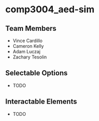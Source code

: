 # comp3004_aed-sim

## Team Members
- Vince Cardillo
- Cameron Kelly
- Adam Luczaj
- Zachary Tesolin

## Selectable Options
- TODO

## Interactable Elements
- TODO
